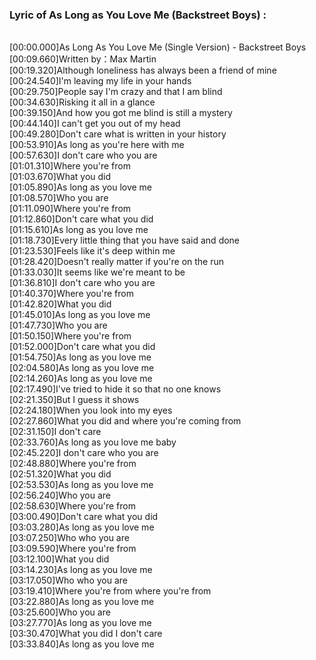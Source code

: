 <h3>Lyric of As Long as You Love Me (Backstreet Boys) :</h3><p><br>[00:00.000]As Long As You Love Me (Single Version) - Backstreet Boys
<br>[00:09.660]Written by：Max Martin
<br>[00:19.320]Although loneliness has always been a friend of mine
<br>[00:24.540]I'm leaving my life in your hands
<br>[00:29.750]People say I'm crazy and that I am blind
<br>[00:34.630]Risking it all in a glance
<br>[00:39.150]And how you got me blind is still a mystery
<br>[00:44.140]I can't get you out of my head
<br>[00:49.280]Don't care what is written in your history
<br>[00:53.910]As long as you're here with me
<br>[00:57.630]I don't care who you are
<br>[01:01.310]Where you're from
<br>[01:03.670]What you did
<br>[01:05.890]As long as you love me
<br>[01:08.570]Who you are
<br>[01:11.090]Where you're from
<br>[01:12.860]Don't care what you did
<br>[01:15.610]As long as you love me
<br>[01:18.730]Every little thing that you have said and done
<br>[01:23.530]Feels like it's deep within me
<br>[01:28.420]Doesn't really matter if you're on the run
<br>[01:33.030]It seems like we're meant to be
<br>[01:36.810]I don't care who you are
<br>[01:40.370]Where you're from
<br>[01:42.820]What you did
<br>[01:45.010]As long as you love me
<br>[01:47.730]Who you are
<br>[01:50.150]Where you're from
<br>[01:52.000]Don't care what you did
<br>[01:54.750]As long as you love me
<br>[02:04.580]As long as you love me
<br>[02:14.260]As long as you love me
<br>[02:17.490]I've tried to hide it so that no one knows
<br>[02:21.350]But I guess it shows
<br>[02:24.180]When you look into my eyes
<br>[02:27.860]What you did and where you're coming from
<br>[02:31.150]I don't care
<br>[02:33.760]As long as you love me  baby
<br>[02:45.220]I don't care who you are
<br>[02:48.880]Where you're from
<br>[02:51.320]What you did
<br>[02:53.530]As long as you love me
<br>[02:56.240]Who you are
<br>[02:58.630]Where you're from
<br>[03:00.490]Don't care what you did
<br>[03:03.280]As long as you love me
<br>[03:07.250]Who who you are
<br>[03:09.590]Where you're from
<br>[03:12.100]What you did
<br>[03:14.230]As long as you love me
<br>[03:17.050]Who who you are
<br>[03:19.410]Where you're from where you're from
<br>[03:22.880]As long as you love me
<br>[03:25.600]Who you are
<br>[03:27.770]As long as you love me
<br>[03:30.470]What you did I don't care
<br>[03:33.840]As long as you love me
</p>